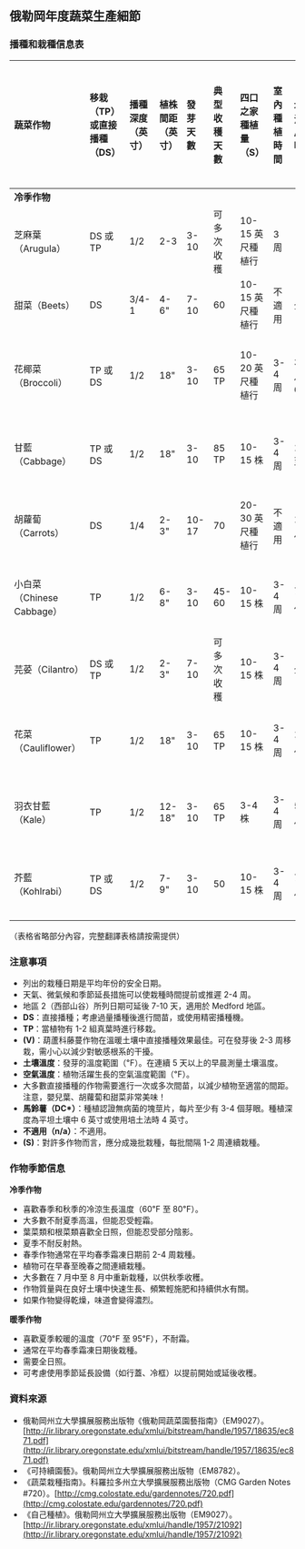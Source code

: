 ## 俄勒岡年度蔬菜生產細節

### 播種和栽種信息表

| 蔬菜作物                | 移栽（TP）或直接播種（DS） | 播種深度（英寸） | 植株間距（英寸）           | 發芽天數        | 典型收穫天數        | 四口之家種植量（S）               | 室內種植時間                     | 地區 1：沿海地區，Astoria 至 Brookings | 地區 2：西部山谷，Portland 至 Roseburg | 地區 3：中部和東部俄勒岡高海拔地區      | 地區 4：Columbia 和 Snake 山谷 | 土壤溫度（℉）最低 最適 最高 | 空氣溫度（℉）最低 最適 最高 |
| :---------------------- | :------------------------- | :--------------- | :-------------------------- | :------------- | :----------------- | :-------------------------------- | :-------------------------------- | :----------------------------------- | :----------------------------------- | :----------------------------------- | :----------------------------- | :-------------------------- | :-------------------------- |
| **冷季作物**            |                           |                  |                            |                |                    |                                  |                                   |                                     |                                     |                                     |                               |                              |                              |
| 芝麻葉（Arugula）       | DS 或 TP                  | 1/2              | 2-3                        | 3-10           | 可多次收穫          | 10-15 英尺種植行                  | 3 周                              |                                     |                                     |                                     |                               | 40 80 100                  | 43-45 50-60 80-90          |
| 甜菜（Beets）           | DS                        | 3/4-1            | 4-6"                       | 7-10           | 60                 | 10-15 英尺種植行                  | 不適用                            | 全年                               | 3 月至 9 月                         | 4 月至 7 月                         | 3 月至 9 月                   | 40 80 90                   | 50-60 80-90                |
| 花椰菜（Broccoli）      | TP 或 DS                  | 1/2              | 18"                        | 3-10           | 65 TP              | 10-20 英尺種植行                  | 3-4 周                            | 3 月至 6 月，5 月至 6 月            | 3 月至 6 月，3 月至 8 月            | 4 月至 6 月，4 月至 6 月            | 3 月至 7 月，4 月至 7 月       | 40 80 90                   | 43-45 50-60 80-90          |
| 甘藍（Cabbage）         | TP 或 DS                  | 1/2              | 18"                        | 3-10           | 85 TP              | 10-15 株                         | 3-4 周                            | 1 月，4 月至 9 月                   | 4 月至 6 月                         | 4 月至 6 月                         | 4 月至 7 月                   | 40 80 90                   | 43-45 50-60 80-90          |
| 胡蘿蔔（Carrots）       | DS                        | 1/4              | 2-3"                       | 10-17          | 70                 | 20-30 英尺種植行                  | 不適用                            | 1 月至 6 月                         | 3 月至 7 月 15 日                   | 4 月至 6 月                         | 3 月至 7 月                   | 40 80 90                   | 43-45 50-60 80-90          |
| 小白菜（Chinese Cabbage）| TP                        | 1/2              | 6-8"                       | 3-10           | 45-60              | 10-15 株                         | 3-4 周                            | 7 月至 8 月                         | 8 月                               | 4 月至 6 月                         | 8 月                         | 40 80 100                  | 43-45 50-60 80-90          |
| 芫荽（Cilantro）        | DS 或 TP                  | 1/2              | 2-3"                       | 7-10           | 可多次收穫          | 10-15 株                         | 3-4 周                            | 全年                               | 3 月至 9 月                         | 4 月至 7 月                         | 3 月至 9 月                   | 55 60 68                   | 50-55 55-65 65-75          |
| 花菜（Cauliflower）     | TP                        | 1/2              | 18"                        | 3-10           | 65 TP              | 10-15 株                         | 3-4 周                            | 1 月及 6 月                         | 4 月至 7 月 15 日                   | 4 月至 5 月                         | 4 月及 7 月                   | 40 80 90                   | 43-45 50-60 80-90          |
| 羽衣甘藍（Kale）        | TP                        | 1/2              | 12-18"                     | 3-10           | 65 TP              | 3-4 株                           | 3-4 周                            | 5 月至 7 月                         | 5 月至 7 月                         | 5 月至 7 月                         | 5 月至 7 月                   | 40 80 90                   | 43-45 50-60 80-90          |
| 芥藍（Kohlrabi）        | TP 或 DS                  | 1/2              | 7-9"                       | 3-10           | 50                 | 10-15 株                         | 3-4 周                            | 7 月至 8 月                         | 4 月至 8 月 15 日                   | 5 月                               | 4 月至 8 月                   | 40 80 90                   | 43-45 50-60 80-90          |

（表格省略部分內容，完整翻譯表格請按需提供）

### 注意事項

* 列出的栽種日期是平均年份的安全日期。
* 天氣、微氣候和季節延長措施可以使栽種時間提前或推遲 2-4 周。
* 地區 2（西部山谷）所列日期可延後 7-10 天，適用於 Medford 地區。
* **DS**：直接播種；考慮過量播種後進行間苗，或使用精密播種機。
* **TP**：當植物有 1-2 組真葉時進行移栽。
* **(V)**：葫蘆科藤蔓作物在溫暖土壤中直接播種效果最佳。可在發芽後 2-3 周移栽，需小心以減少對敏感根系的干擾。
* **土壤溫度**：發芽的溫度範圍（℉）。在連續 5 天以上的早晨測量土壤溫度。
* **空氣溫度**：植物活躍生長的空氣溫度範圍（℉）。
* 大多數直接播種的作物需要進行一次或多次間苗，以減少植物至適當的間距。注意，嬰兒葉、胡蘿蔔和甜菜非常美味！
* **馬鈴薯（DC\*）**：種植認證無病菌的塊莖片，每片至少有 3-4 個芽眼。種植深度為平坦土壤中 6 英寸或使用培土法時 4 英寸。
* **不適用（n/a）**：不適用。
* **(S)**：對許多作物而言，應分成幾批栽種，每批間隔 1-2 周連續栽種。

### 作物季節信息

**冷季作物**

* 喜歡春季和秋季的冷涼生長溫度（60℉ 至 80℉）。
* 大多數不耐夏季高溫，但能忍受輕霜。
* 葉菜類和根菜類喜歡全日照，但能忍受部分陰影。
* 夏季不耐反射熱。
* 春季作物通常在平均春季霜凍日期前 2-4 周栽種。
* 植物可在早春至晚春之間連續栽種。
* 大多數在 7 月中至 8 月中重新栽種，以供秋季收穫。
* 作物質量與在良好土壤中快速生長、頻繁輕施肥和持續供水有關。
* 如果作物變得乾燥，味道會變得濃烈。

**暖季作物**

* 喜歡夏季較暖的溫度（70℉ 至 95℉），不耐霜。
* 通常在平均春季霜凍日期後栽種。
* 需要全日照。
* 可考慮使用季節延長設備（如行蓋、冷框）以提前開始或延後收穫。

### 資料來源

* 俄勒岡州立大學擴展服務出版物《俄勒岡蔬菜園藝指南》（EM9027）。[http://ir.library.oregonstate.edu/xmlui/bitstream/handle/1957/18635/ec871.pdf](http://ir.library.oregonstate.edu/xmlui/bitstream/handle/1957/18635/ec871.pdf)
* 《可持續園藝》。俄勒岡州立大學擴展服務出版物（EM8782）。
* 《蔬菜栽種指南》。科羅拉多州立大學擴展服務出版物（CMG Garden Notes #720）。[http://cmg.colostate.edu/gardennotes/720.pdf](http://cmg.colostate.edu/gardennotes/720.pdf)
* 《自己種植》。俄勒岡州立大學擴展服務出版物（EM9027）。[http://ir.library.oregonstate.edu/xmlui/handle/1957/21092](http://ir.library.oregonstate.edu/xmlui/handle/1957/21092)